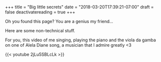 +++
title = "Big little secrets"
date = "2018-03-20T17:39:21-07:00"
draft = false
deactivatereading = true
+++

Oh you found this page? You are a genius my friend...

Here are some non-technical stuff.

For you, this video of me singing, playing the piano and the viola da gamba on one of Alela Diane song, a musician that I admire greatly <3

{{< youtube 2jLu5SBLcLk >}}